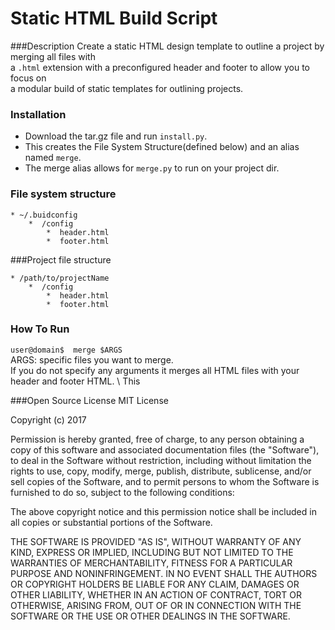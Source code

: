 # Static HTML Build Script

###Description
Create a  static HTML design template to outline a project by merging all files with \
a `.html` extension  with a preconfigured header and footer to allow you to focus on \
 a modular build of static templates for outlining projects.

### Installation
* Download the tar.gz file and run `install.py`.
* This creates the File System Structure(defined below) and an alias named `merge`.
* The merge alias allows for `merge.py` to run on your project dir.

### File system structure
```
* ~/.buidconfig
    *  /config
        *  header.html
        *  footer.html
```
###Project file structure
```
* /path/to/projectName
    *  /config
        *  header.html
        *  footer.html

```
### How To Run
`user@domain$  merge $ARGS`\
ARGS: specific files you want to merge. \
If you do not specify any arguments it merges all HTML files with your header and footer HTML. \ 
This 

###Open Source License
MIT License

Copyright (c) 2017 

Permission is hereby granted, free of charge, to any person obtaining a copy
of this software and associated documentation files (the "Software"), to deal
in the Software without restriction, including without limitation the rights
to use, copy, modify, merge, publish, distribute, sublicense, and/or sell
copies of the Software, and to permit persons to whom the Software is
furnished to do so, subject to the following conditions:

The above copyright notice and this permission notice shall be included in all
copies or substantial portions of the Software.

THE SOFTWARE IS PROVIDED "AS IS", WITHOUT WARRANTY OF ANY KIND, EXPRESS OR
IMPLIED, INCLUDING BUT NOT LIMITED TO THE WARRANTIES OF MERCHANTABILITY,
FITNESS FOR A PARTICULAR PURPOSE AND NONINFRINGEMENT. IN NO EVENT SHALL THE
AUTHORS OR COPYRIGHT HOLDERS BE LIABLE FOR ANY CLAIM, DAMAGES OR OTHER
LIABILITY, WHETHER IN AN ACTION OF CONTRACT, TORT OR OTHERWISE, ARISING FROM,
OUT OF OR IN CONNECTION WITH THE SOFTWARE OR THE USE OR OTHER DEALINGS IN THE
SOFTWARE.